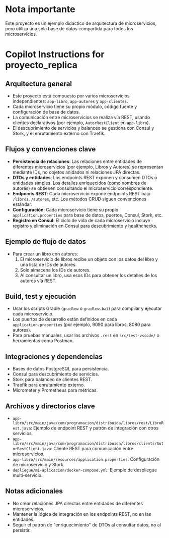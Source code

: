 
# Nota importante
Este proyecto es un ejemplo didáctico de arquitectura de microservicios, pero utiliza una sola base de datos compartida para todos los microservicios.

# Copilot Instructions for proyecto_replica

## Arquitectura general
- Este proyecto está compuesto por varios microservicios independientes: `app-libro`, `app-autores` y `app-clientes`.
- Cada microservicio tiene su propio módulo, código fuente y configuración de base de datos.
- La comunicación entre microservicios se realiza vía REST, usando clientes declarativos (por ejemplo, `AutorRestClient` en `app-libro`).
- El descubrimiento de servicios y balanceo se gestiona con Consul y Stork, y el enrutamiento externo con Traefik.

## Flujos y convenciones clave
- **Persistencia de relaciones**: Las relaciones entre entidades de diferentes microservicios (por ejemplo, Libros y Autores) se representan mediante IDs, no objetos anidados ni relaciones JPA directas.
- **DTOs y entidades**: Los endpoints REST exponen y consumen DTOs o entidades simples. Los detalles enriquecidos (como nombres de autores) se obtienen consultando el microservicio correspondiente.
- **Endpoints REST**: Cada microservicio expone endpoints REST bajo `/libros`, `/autores`, etc. Los métodos CRUD siguen convenciones estándar.
- **Configuración**: Cada microservicio tiene su propio `application.properties` para base de datos, puertos, Consul, Stork, etc.
- **Registro en Consul**: El ciclo de vida de cada microservicio incluye registro y eliminación en Consul para descubrimiento y healthchecks.

## Ejemplo de flujo de datos
- Para crear un libro con autores:
  1. El microservicio de libros recibe un objeto con los datos del libro y una lista de IDs de autores.
  2. Solo almacena los IDs de autores.
  3. Al consultar un libro, usa esos IDs para obtener los detalles de los autores vía REST.

## Build, test y ejecución
- Usar los scripts Gradle (`gradlew` o `gradlew.bat`) para compilar y ejecutar cada microservicio.
- Los puertos de desarrollo están definidos en cada `application.properties` (por ejemplo, 9090 para libros, 8080 para autores).
- Para pruebas manuales, usar los archivos `.rest` en `src/test-vscode/` o herramientas como Postman.

## Integraciones y dependencias
- Bases de datos PostgreSQL para persistencia.
- Consul para descubrimiento de servicios.
- Stork para balanceo de clientes REST.
- Traefik para enrutamiento externo.
- Micrometer y Prometheus para métricas.

## Archivos y directorios clave
- `app-libro/src/main/java/com/programacion/distribuida/libros/rest/LibroRest.java`: Ejemplo de endpoint REST y patrón de integración con otros servicios.
- `app-libro/src/main/java/com/programacion/distribuida/libros/clients/AutorRestClient.java`: Cliente REST para comunicación entre microservicios.
- `app-libro/src/main/resources/application.properties`: Configuración de microservicio y Stork.
- `depliegue/mi-aplicacion/docker-compose.yml`: Ejemplo de despliegue multi-servicio.

## Notas adicionales
- No crear relaciones JPA directas entre entidades de diferentes microservicios.
- Mantener la lógica de integración en los endpoints REST, no en las entidades.
- Seguir el patrón de "enriquecimiento" de DTOs al consultar datos, no al persistir.
